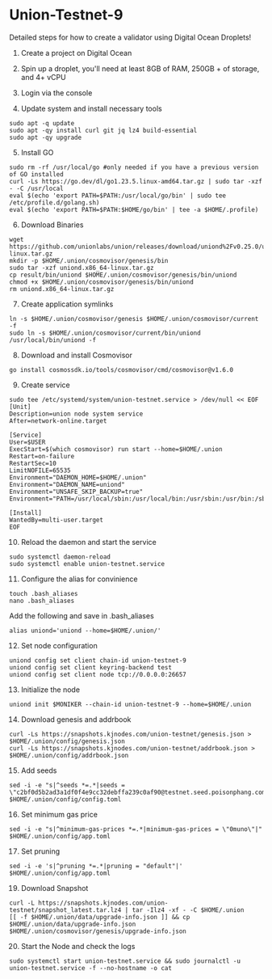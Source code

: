 # Union-Testnet-9
Detailed steps for how to create a validator using Digital Ocean Droplets!

1. Create a project on Digital Ocean

2. Spin up a droplet, you'll need at least 8GB of RAM, 250GB + of storage, and 4+ vCPU

3. Login via the console

4. Update system and install necessary tools
```
sudo apt -q update
sudo apt -qy install curl git jq lz4 build-essential
sudo apt -qy upgrade
```
5. Install GO
```
sudo rm -rf /usr/local/go #only needed if you have a previous version of GO installed
curl -Ls https://go.dev/dl/go1.23.5.linux-amd64.tar.gz | sudo tar -xzf - -C /usr/local
eval $(echo 'export PATH=$PATH:/usr/local/go/bin' | sudo tee /etc/profile.d/golang.sh)
eval $(echo 'export PATH=$PATH:$HOME/go/bin' | tee -a $HOME/.profile)
```
6. Download Binaries
```
wget https://github.com/unionlabs/union/releases/download/uniond%2Fv0.25.0/uniond.x86_64-linux.tar.gz
mkdir -p $HOME/.union/cosmovisor/genesis/bin
sudo tar -xzf uniond.x86_64-linux.tar.gz
cp result/bin/uniond $HOME/.union/cosmovisor/genesis/bin/uniond
chmod +x $HOME/.union/cosmovisor/genesis/bin/uniond
rm uniond.x86_64-linux.tar.gz
```
7. Create application symlinks
```
ln -s $HOME/.union/cosmovisor/genesis $HOME/.union/cosmovisor/current -f
sudo ln -s $HOME/.union/cosmovisor/current/bin/uniond /usr/local/bin/uniond -f
```
8. Download and install Cosmovisor
```
go install cosmossdk.io/tools/cosmovisor/cmd/cosmovisor@v1.6.0
```
9. Create service
```
sudo tee /etc/systemd/system/union-testnet.service > /dev/null << EOF
[Unit]
Description=union node system service
After=network-online.target

[Service]
User=$USER
ExecStart=$(which cosmovisor) run start --home=$HOME/.union
Restart=on-failure
RestartSec=10
LimitNOFILE=65535
Environment="DAEMON_HOME=$HOME/.union"
Environment="DAEMON_NAME=uniond"
Environment="UNSAFE_SKIP_BACKUP=true"
Environment="PATH=/usr/local/sbin:/usr/local/bin:/usr/sbin:/usr/bin:/sbin:/bin:/usr/games:/usr/local/games:/snap/bin:$HOME/.union/cosmovisor/current/bin"

[Install]
WantedBy=multi-user.target
EOF
```
10. Reload the daemon and start the service
```
sudo systemctl daemon-reload
sudo systemctl enable union-testnet.service
```
11. Configure the alias for convinience
```
touch .bash_aliases
nano .bash_aliases
```
Add the following and save in .bash_aliases
```
alias uniond='uniond --home=$HOME/.union/'
```
12. Set node configuration
```
uniond config set client chain-id union-testnet-9
uniond config set client keyring-backend test
uniond config set client node tcp://0.0.0.0:26657
```
13. Initialize the node
```
uniond init $MONIKER --chain-id union-testnet-9 --home=$HOME/.union
```
14. Download genesis and addrbook
```
curl -Ls https://snapshots.kjnodes.com/union-testnet/genesis.json > $HOME/.union/config/genesis.json
curl -Ls https://snapshots.kjnodes.com/union-testnet/addrbook.json > $HOME/.union/config/addrbook.json
```
15. Add seeds
```
sed -i -e "s|^seeds *=.*|seeds = \"c2bf0d5b2ad3a1df0f4e9cc32debffa239c0af90@testnet.seed.poisonphang.com:26656\"|" $HOME/.union/config/config.toml
```
16. Set minimum gas price
```
sed -i -e "s|^minimum-gas-prices *=.*|minimum-gas-prices = \"0muno\"|" $HOME/.union/config/app.toml
```
17. Set pruning
```
sed -i -e 's|^pruning *=.*|pruning = "default"|' $HOME/.union/config/app.toml
```
19. Download Snapshot
```
curl -L https://snapshots.kjnodes.com/union-testnet/snapshot_latest.tar.lz4 | tar -Ilz4 -xf - -C $HOME/.union
[[ -f $HOME/.union/data/upgrade-info.json ]] && cp $HOME/.union/data/upgrade-info.json $HOME/.union/cosmovisor/genesis/upgrade-info.json
```
20. Start the Node and check the logs
```
sudo systemctl start union-testnet.service && sudo journalctl -u union-testnet.service -f --no-hostname -o cat
```
